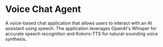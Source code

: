 # Voice Chat Agent

A voice-based chat application that allows users to interact with an AI assistant using speech. The application leverages OpenAI's Whisper for accurate speech recognition and Kokoro-TTS for natural-sounding voice synthesis.
